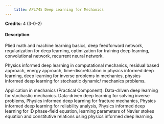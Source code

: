 ```yaml
---
    title: APL745 Deep Learning for Mechanics
---
```

**Credits:** 4 (3-0-2)



#### Description 
Plied math and machine learning basics, deep feedforward network, regularization for deep learning, optimization for training deep learning, convolutional network, recurrent neural network.

Physics informed deep learning in computational mechanics, residual based approach, energy approach, time-discretization in physics informed deep learning, deep learning for inverse problems in mechanics, physics informed deep learning for stochastic dynamic/ mechanics problems.

Application in mechanics (Practical Component): Data-driven deep learning for stochastic mechanics. Data-driven deep learning for solving inverse problems, Physics informed deep learning for fracture mechanics, Physics informed deep learning for reliability analysis, Physics informed deep learning for ID phase-field equation, learning parameters of Navier stokes equation and constitutive relations using physics informed deep learning.
